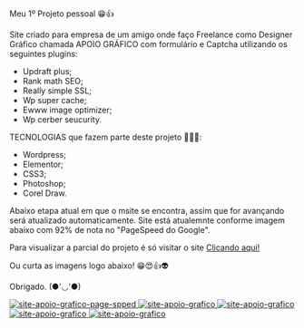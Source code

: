 Meu 1º Projeto pessoal 😁👍

Site criado para empresa de um amigo onde faço Freelance como Designer Gráfico chamada APOIO GRÁFICO com formulário e Captcha utilizando os seguintes plugins:

 - Updraft plus;
 - Rank math SEO;
 - Really simple SSL;
 - Wp super cache;
 - Ewww image optimizer;
 - Wp cerber seucurity.

TECNOLOGIAS que fazem parte deste projeto 🧑‍🚀🚀:

- Wordpress;
- Elementor;
- CSS3;
- Photoshop;
- Corel Draw.


Abaixo etapa atual em que o msite se encontra, assim que for avançando será atualizado automaticamente.
Site está atualemnte conforme imagem abaixo com 92% de nota no "PageSpeed do Google".

Para visualizar a parcial do projeto é só visitar o site <a target="_blank" href="https://www.apoiografico.com"> Clicando aqui!</a>

Ou curta as imagens logo abaixo! 😁😍👍👽


Obrigado. (●'◡'●) 

<a target="_blank" href="https://www.apoiografico.com">
    <img src="" alt="site-apoio-grafico-page-spped">
    <img src="https://github.com/robertojunnior/apoio-grafico/blob/main/img-site/screencapture-apoiografico-2022-12-16-05_07_22.png" alt="site-apoio-grafico">
    <img src="https://github.com/robertojunnior/apoio-grafico/blob/main/img-site/screencapture-apoiografico-servicos-2022-12-16-04_54_18.png" alt="site-apoio-grafico">
    <img src="https://github.com/robertojunnior/apoio-grafico/blob/main/img-site/screencapture-apoiografico-contato-2022-12-16-04_55_12.png" alt="site-apoio-grafico">
    <img src="https://github.com/robertojunnior/apoio-grafico/blob/main/img-site/screencapture-apoiografico-quem-somos-2022-12-16-04_54_43.png" alt="site-apoio-grafico">
</a>
